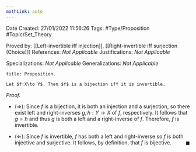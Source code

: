 ```yaml
---
mathLink: auto
---
```


<div class="topSpace"></div>

Date Created: 27/01/2022 11:56:26
Tags: #Type/Proposition #Topic/Set_Theory

Proved by: [[Left-invertible iff injection]], [[Right-invertible iff surjection (Choice)]]
References: <i>Not Applicable</i>
Justifications: <i>Not Applicable</i>

Specializations: <i>Not Applicable</i>
Generalizations: <i>Not Applicable</i>

``` ad-Proposition
title: Proposition.

Let $f:X\to Y$. Then $f$ is a bijection iff it is invertible.

```

<i>Proof.</i>
* ($\Rightarrow$): Since $f$ is a bijection, it is both an injection and a surjection, so there exist left and right-inverses $g,h:Y\to X$ of $f$, respectively. It follows that $g=h$ and thus $g$ is both a left and a right-inverse of $f$. Therefore, $f$ is invertible.

* ($\Leftarrow$): Since $f$ is invertible, $f$ has both a left and right-inverse so $f$ is both injective and surjective. It follows, by definition, that $f$ is bijective.<span style="float:right;">$\blacksquare$</span>
